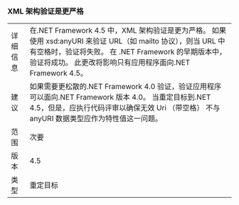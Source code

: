 ### <a name="xml-schema-validation-is-stricter"></a>XML 架构验证是更严格

|   |   |
|---|---|
|详细信息|在.NET Framework 4.5 中，XML 架构验证是更为严格。 如果使用 xsd:anyURI 来验证 URL（如 mailto 协议），则当 URL 中有空格时，验证将失败。 在 .NET Framework 的早期版本中，验证将成功。 此更改将影响只有应用程序面向.NET Framework 4.5。|
|建议|如果需要更松散的.NET Framework 4.0 验证，验证应用程序可以面向.NET Framework 版本 4.0。 当重定目标到.NET 4.5，但是，应执行代码评审以确保无效 Uri （带空格） 不与 anyURI 数据类型应作为特性值这一问题。|
|范围|次要|
|版本|4.5|
|类型|重定目标|

